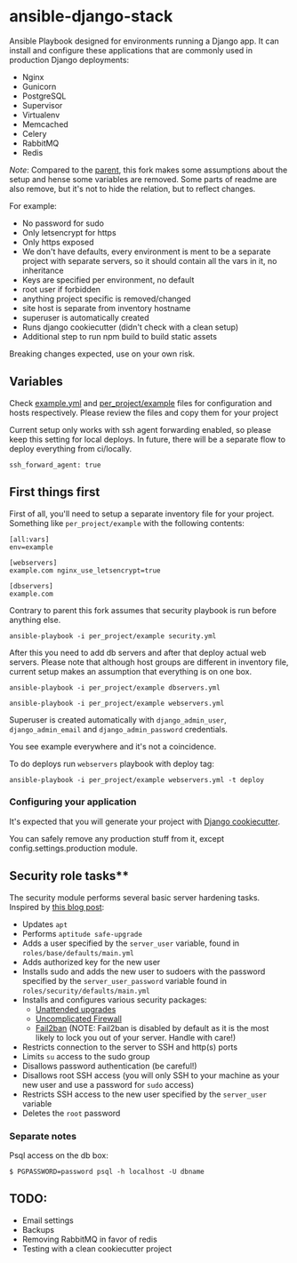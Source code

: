 
ansible-django-stack
====================

Ansible Playbook designed for environments running a Django app.
It can install and configure these applications that are commonly used in
production Django deployments:

- Nginx
- Gunicorn
- PostgreSQL
- Supervisor
- Virtualenv
- Memcached
- Celery
- RabbitMQ
- Redis

*Note*: Compared to the [parent](https://github.com/jcalazan/ansible-django-stack), this fork makes some assumptions about
the setup and hense some variables are removed. Some parts of readme are also
remove, but it's not to hide the relation, but to reflect changes.

For example:

- No password for sudo
- Only letsencrypt for https
- Only https exposed
- We don't have defaults, every environment is ment to be a separate project with
  separate servers, so it should contain all the vars in it, no inheritance
- Keys are specified per environment, no default
- root user if forbidden
- anything project specific is removed/changed
- site host is separate from inventory hostname
- superuser is automatically created
- Runs django cookiecutter (didn't check with a clean setup)
- Additional step to run npm build to build static assets

Breaking changes expected, use on your own risk.

## Variables

Check [example.yml](env_vars/example.yml) and [per_project/example](per_project/example) files
for configuration and hosts respectively. Please review the files and copy them for your project

Current setup only works with ssh agent forwarding enabled, so please keep this setting
for local deploys. In future, there will be a separate flow to deploy everything from
ci/locally.

```
ssh_forward_agent: true
```

## First things first

First of all, you'll need to setup a separate inventory file for your project. Something like
`per_project/example` with the following contents:

```
[all:vars]
env=example

[webservers]
example.com nginx_use_letsencrypt=true

[dbservers]
example.com
```

Contrary to parent this fork assumes that security playbook is run before anything else.

```
ansible-playbook -i per_project/example security.yml
```

After this you need to add db servers and after that deploy actual web servers. Please note that
although host groups are different in inventory file, current setup makes an assumption that
everything is on one box.

```
ansible-playbook -i per_project/example dbservers.yml
```

```
ansible-playbook -i per_project/example webservers.yml
```

Superuser is created automatically with `django_admin_user`, `django_admin_email`
and `django_admin_password` credentials.

You see example everywhere and it's not a coincidence.

To do deploys run `webservers` playbook with deploy tag:


```
ansible-playbook -i per_project/example webservers.yml -t deploy
```

### Configuring your application

It's expected that you will generate your project with
[Django cookiecutter](https://cookiecutter-django.readthedocs.io/en/latest/).

You can safely remove any production stuff from it, except config.settings.production
module.


## Security role tasks**

The security module performs several basic server hardening tasks. Inspired by
[this blog post][securing-ubuntu]:

- Updates `apt`
- Performs `aptitude safe-upgrade`
- Adds a user specified by the `server_user` variable, found in `roles/base/defaults/main.yml`
- Adds authorized key for the new user
- Installs sudo and adds the new user to sudoers with the password specified by
  the `server_user_password` variable found in `roles/security/defaults/main.yml`
- Installs and configures various security packages:
     - [Unattended upgrades](https://help.ubuntu.com/lts/serverguide/automatic-updates.html)
     - [Uncomplicated Firewall](https://wiki.ubuntu.com/UncomplicatedFirewall)
     - [Fail2ban](http://www.fail2ban.org/) (NOTE: Fail2ban is disabled by default
       as it is the most likely to lock you out of your server. Handle with care!)
- Restricts connection to the server to SSH and http(s) ports
- Limits `su` access to the sudo group
- Disallows password authentication (be careful!)
- Disallows root SSH access (you will only SSH to your machine as your new user
  and use a password for `sudo` access)
- Restricts SSH access to the new user specified by the `server_user` variable
- Deletes the `root` password


### Separate notes

Psql access on the db box:

```
$ PGPASSWORD=password psql -h localhost -U dbname
```

## TODO:

* Email settings
* Backups
* Removing RabbitMQ in favor of redis
* Testing with a clean cookiecutter project


[securing-ubuntu]: https://www.codelitt.com/blog/my-first-10-minutes-on-a-server-primer-for-securing-ubuntu/
